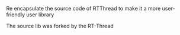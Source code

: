 Re encapsulate the source code of RTThread to make it a more user-friendly user library

The source lib was forked by the RT-Thread
